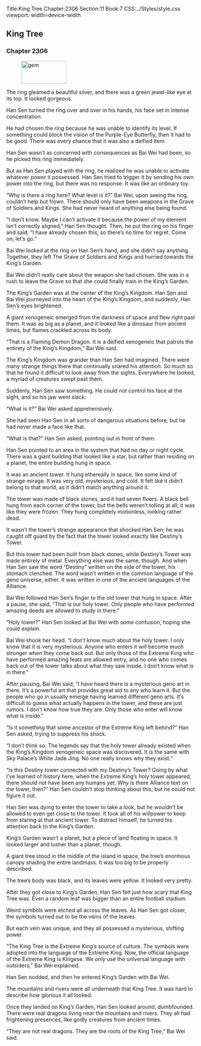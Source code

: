 Title:King Tree 
Chapter:2306 
Section:11 
Book:7 
CSS:../Styles/style.css 
viewport: width=device-width
  
## King Tree
### Chapter 2306 
<figure>
	<img src="../Images/gem.gif" alt="gem" id="gem" width="120" height="60" />
</figure>
  

  
  The ring gleamed a beautiful silver, and there was a green jewel-like eye at its top. It looked gorgeous.

Han Sen turned the ring over and over in his hands, his face set in intense concentration.

He had chosen the ring because he was unable to identify its level. If something could block the vision of the Purple-Eye Butterfly, then it had to be good. There was every chance that it was also a deified item.

Han Sen wasn’t as concerned with consequences as Bai Wei had been, so he picked this ring immediately.

But as Han Sen played with the ring, he realized he was unable to activate whatever power it possessed. Han Sen tried to trigger it by sending his own power into the ring, but there was no response. It was like an ordinary toy.

“Why is there a ring here? What level is it?” Bai Wei, upon seeing the ring, couldn’t help but frown. There should only have been weapons in the Grave of Soldiers and Kings. She had never heard of anything else being found.

“I don’t know. Maybe I can’t activate it because the power of my element isn’t correctly aligned,” Han Sen thought. Then, he put the ring on his finger and said, “I have already chosen this, so there’s no time for regret. Come on, let’s go.”

Bai Wei looked at the ring on Han Sen’s hand, and she didn’t say anything. Together, they left The Grave of Soldiers and Kings and hurried towards the King’s Garden.

Bai Wei didn’t really care about the weapon she had chosen. She was in a rush to leave the Grave so that she could finally train in the King’s Garden.

The King’s Garden was at the center of the King’s Kingdom. Han Sen and Bai Wei journeyed into the heart of the King’s Kingdom, and suddenly, Han Sen’s eyes brightened.

A giant xenogeneic emerged from the darkness of space and flew right past them. It was as big as a planet, and it looked like a dinosaur from ancient times, but flames crackled across its body.

“That is a Flaming Demon Dragon. It is a deified xenogeneic that patrols the entirety of the King’s Kingdom,” Bai Wei said.

The King’s Kingdom was grander than Han Sen had imagined. There were many strange things there that continually snared his attention. So much so that he found it difficult to look away from the sights. Everywhere he looked, a myriad of creatures swept past them.

Suddenly, Han Sen saw something. He could not control his face at the sight, and so his jaw went slack.

“What is it?” Bai Wei asked apprehensively.

She had seen Han Sen in all sorts of dangerous situations before, but he had never made a face like that.

“What is that?” Han Sen asked, pointing out in front of them.

Han Sen pointed to an area in the system that had no day or night cycle. There was a giant building that looked like a star, but rather than residing on a planet, the entire building hung in space.

It was an ancient tower. It hung ethereally in space, like some kind of strange mirage. It was very old, mysterious, and cold. It felt like it didn’t belong to that world, as it didn’t match anything around it.

The tower was made of black stones, and it had seven floors. A black bell hung from each corner of the tower, but the bells weren’t tolling at all; it was like they were frozen. They hung completely motionless, looking rather dead.

It wasn’t the tower’s strange appearance that shocked Han Sen; he was caught off guard by the fact that the tower looked exactly like Destiny’s Tower.

But this tower had been built from black stones, while Destiny’s Tower was made entirely of metal. Everything else was the same, though. And when Han Sen saw the word “Destiny” written on the side of the tower, his stomach clenched. The word wasn’t written in the common language of the geno universe, either. It was written in one of the ancient languages of the Alliance.

Bai Wei followed Han Sen’s finger to the old tower that hung in space. After a pause, she said, “That is our holy tower. Only people who have performed amazing deeds are allowed to study in there.”

“Holy tower?” Han Sen looked at Bai Wei with some confusion, hoping she could explain.

Bai Wei shook her head. “I don’t know much about the holy tower. I only know that it is very mysterious. Anyone who enters it will become much stronger when they come back out. But only those of the Extreme King who have performed amazing feats are allowed entry, and no one who comes back out of the tower talks about what they saw inside. I don’t know what is in there.”

After pausing, Bai Wei said, “I have heard there is a mysterious geno art in there. It’s a powerful art that provides great aid to any who learn it. But the people who go in usually emerge having learned different geno arts. It’s difficult to guess what actually happens in the tower, and these are just rumors. I don’t know how true they are. Only those who enter will know what is inside.”

“Is it something that some ancestor of the Extreme King left behind?” Han Sen asked, trying to suppress his shock.

“I don’t think so. The legends say that the holy tower already existed when the King’s Kingdom xenogeneic space was discovered. It is the same with Sky Palace’s White Jade Jing. No one really knows why they exist.”

“Is this Destiny tower connected with my Destiny’s Tower? Going by what I’ve learned of history here, when the Extreme King’s holy tower appeared, there should not have been any humans yet. Why is there Alliance text on the tower, then?” Han Sen couldn’t stop thinking about this, but he could not figure it out.

Han Sen was dying to enter the tower to take a look, but he wouldn’t be allowed to even get close to the tower. It took all of his willpower to keep from staring at that ancient tower. To distract himself, he turned his attention back to the King’s Garden.

King’s Garden wasn’t a planet, but a piece of land floating in space. It looked larger and lusher than a planet, though.

A giant tree stood in the middle of the island in space, the tree’s enormous canopy shading the entire landmass. It was too big to be properly described.

The tree’s body was black, and its leaves were yellow. It looked very pretty.

After they got close to King’s Garden, Han Sen felt just how scary that King Tree was. Even a random leaf was bigger than an entire football stadium.

Weird symbols were etched all across the leaves. As Han Sen got closer, the symbols turned out to be the veins of the leaves.

But each vein was unique, and they all possessed a mysterious, shifting power.

“The King Tree is the Extreme King’s source of culture. The symbols were adopted into the language of the Extreme King. Now, the official language of the Extreme King is Kingese. We only use the universal language with outsiders,” Bai Wei explained.

Han Sen nodded, and then he entered King’s Garden with Bai Wei.

The mountains and rivers were all underneath that King Tree. It was hard to describe how glorious it all looked.

Once they landed on King’s Garden, Han Sen looked around, dumbfounded. There were real dragons living near the mountains and rivers. They all had frightening presences, like godly creatures from ancient times.

“They are not real dragons. They are the roots of the King Tree,” Bai Wei said.
